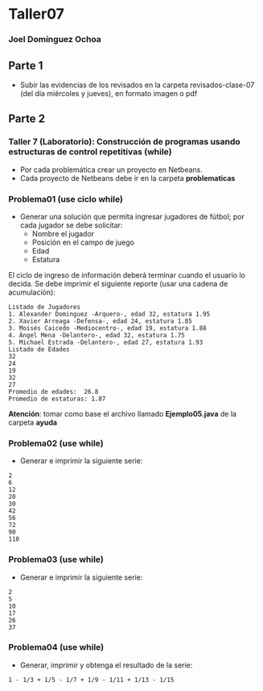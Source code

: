 # Taller07
### Joel Domínguez Ochoa
## Parte 1
* Subir las evidencias de los revisados en la carpeta revisados-clase-07 (del día miércoles y jueves), en formato imagen o pdf

## Parte 2

### Taller 7 (Laboratorio): Construcción de programas usando estructuras de control repetitivas (while)
* Por cada problemática crear un proyecto en Netbeans.
* Cada proyecto de Netbeans debe ir en la carpeta **problematicas**

### Problema01 (use ciclo while)
* Generar una solución que permita ingresar jugadores de fútbol; por cada jugador se debe solicitar:
	-	Nombre el jugador
	- 	Posición en el campo de juego
	- 	Edad
	- 	Estatura

El ciclo de ingreso de información deberá terminar cuando el usuario lo decida.
Se debe imprimir el siguiente reporte (usar una cadena de acumulación):

```
Listado de Jugadores
1. Alexander Dominguez -Arquero-, edad 32, estatura 1.95
2. Xavier Arreaga -Defensa-, edad 24, estatura 1.85
3. Moisés Caicedo -Mediocentro-, edad 19, estatura 1.88
4. Ángel Mena -Delantero-, edad 32, estatura 1.75
5. Michael Estrada -Delantero-, edad 27, estatura 1.93
Listado de Edades
32
24
19
32
27
Promedio de edades:  26.8
Promedio de estaturas: 1.87
```

**Atención**: tomar como base el archivo llamado **Ejemplo05.java** de la carpeta **ayuda**

### Problema02 (use while)
* Generar  e imprimir la siguiente serie:

```
2
6
12
20
30
42
56
72
90
110
```


### Problema03 (use while)
* Generar  e imprimir la siguiente serie:

```
2
5
10
17
26
37
```

### Problema04  (use while)
* Generar, imprimir  y obtenga el resultado de la serie:


```
1 - 1/3 + 1/5 - 1/7 + 1/9 - 1/11 + 1/13 - 1/15

```
